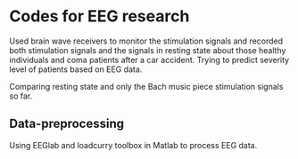 # Codes for EEG research
Used brain wave receivers to monitor the stimulation signals and recorded both stimulation signals and the signals in resting state about those healthy individuals and coma patients after a car accident. Trying to predict severity level of patients based on EEG data.

Comparing resting state and only the Bach music piece stimulation signals so far.

## Data-preprocessing
Using EEGlab and loadcurry toolbox in Matlab to process EEG data.
